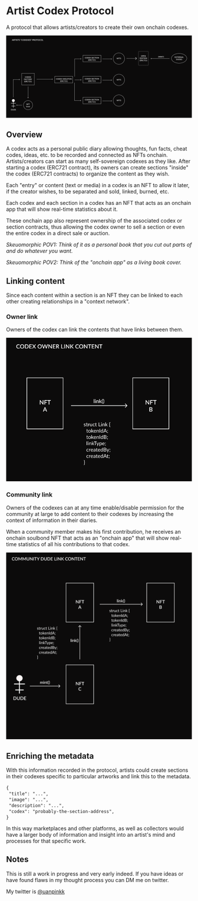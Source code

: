 # Artist Codex Protocol

A protocol that allows artists/creators to create their own onchain codexes.

![codex protocol diagram draft](/protocol-diagram-draft.png "Protocol diagram draft")


## Overview

A codex acts as a personal public diary allowing thoughts, fun facts, cheat codes, ideas, etc. to be recorded and connected as NFTs onchain. Artists/creators can start as many self-sovereign codexes as they like. After starting a codex (ERC721 contract), its owners can create sections "inside" the codex (ERC721 contracts) to organize the content as they wish.

Each "entry" or content (text or media) in a codex is an NFT to allow it later, if the creator wishes, to be separated and sold, linked, burned, etc.

Each codex and each section in a codex has an NFT that acts as an onchain app that will show real-time statistics about it.

These onchain app also represent ownership of the associated codex or section contracts, thus allowing the codex owner to sell a section or even the entire codex in a direct sale or auction.

*Skeuomorphic POV1: Think of it as a personal book that you cut out parts of and do whatever you want.*

*Skeuomorphic POV2: Think of the "onchain app" as a living book cover.*



## Linking content

Since each content within a section is an NFT they can be linked to each other creating relationships in a "context network".

### Owner link

Owners of the codex can link the contents that have links between them.


![protocol link diagram draft](/owner-link-content-diagram.png "Owner link diagram")


### Community link

Owners of the codexes can at any time enable/disable permission for the community at large to add content to their codexes by increasing the context of information in their diaries.

When a community member makes his first contribution, he receives an onchain soulbond NFT that acts as an "onchain app" that will show real-time statistics of all his contributions to that codex. 


![protocol link diagram draft](/community-link-content-diagram.png "Community link diagram")


## Enriching the metadata

With this information recorded in the protocol, artists could create sections in their codexes specific to particular artworks and link this to the metadata.

```
{
 "title": "...",
 "image": "...",
 "description": "...",
 "codex": "probably-the-section-address",
}

```

In this way marketplaces and other platforms, as well as collectors would have a larger body of information and insight into an artist's mind and processes for that specific work.


## Notes

This is still a work in progress and very early indeed. If you have ideas or have found flaws in my thought process you can DM me on twitter.

My twitter is [@uanpinkk](https://twitter.com/uanpinkk)